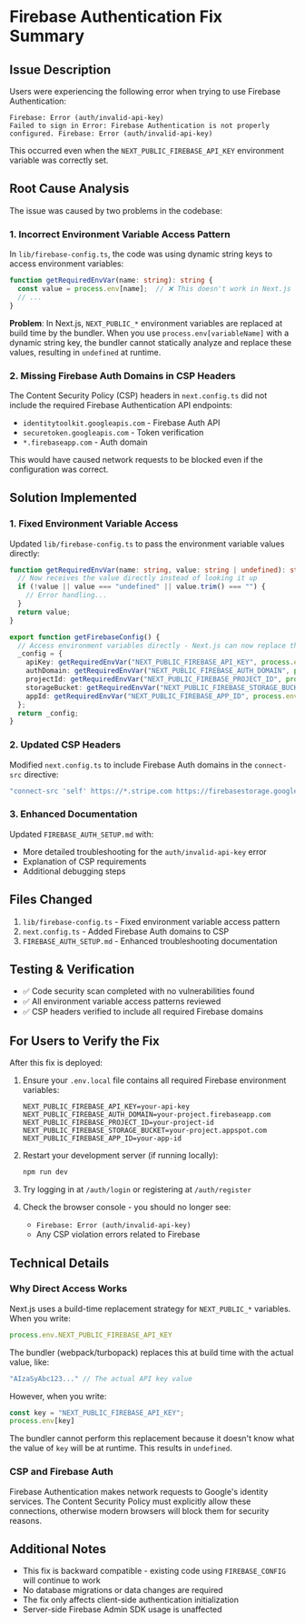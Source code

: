 # Firebase Authentication Fix Summary

## Issue Description

Users were experiencing the following error when trying to use Firebase Authentication:
```
Firebase: Error (auth/invalid-api-key)
Failed to sign in Error: Firebase Authentication is not properly configured. Firebase: Error (auth/invalid-api-key)
```

This occurred even when the `NEXT_PUBLIC_FIREBASE_API_KEY` environment variable was correctly set.

## Root Cause Analysis

The issue was caused by two problems in the codebase:

### 1. Incorrect Environment Variable Access Pattern

In `lib/firebase-config.ts`, the code was using dynamic string keys to access environment variables:

```typescript
function getRequiredEnvVar(name: string): string {
  const value = process.env[name];  // ❌ This doesn't work in Next.js
  // ...
}
```

**Problem**: In Next.js, `NEXT_PUBLIC_*` environment variables are replaced at build time by the bundler. When you use `process.env[variableName]` with a dynamic string key, the bundler cannot statically analyze and replace these values, resulting in `undefined` at runtime.

### 2. Missing Firebase Auth Domains in CSP Headers

The Content Security Policy (CSP) headers in `next.config.ts` did not include the required Firebase Authentication API endpoints:
- `identitytoolkit.googleapis.com` - Firebase Auth API
- `securetoken.googleapis.com` - Token verification
- `*.firebaseapp.com` - Auth domain

This would have caused network requests to be blocked even if the configuration was correct.

## Solution Implemented

### 1. Fixed Environment Variable Access

Updated `lib/firebase-config.ts` to pass the environment variable values directly:

```typescript
function getRequiredEnvVar(name: string, value: string | undefined): string {
  // Now receives the value directly instead of looking it up
  if (!value || value === "undefined" || value.trim() === "") {
    // Error handling...
  }
  return value;
}

export function getFirebaseConfig() {
  // Access environment variables directly - Next.js can now replace these at build time
  _config = {
    apiKey: getRequiredEnvVar("NEXT_PUBLIC_FIREBASE_API_KEY", process.env.NEXT_PUBLIC_FIREBASE_API_KEY),
    authDomain: getRequiredEnvVar("NEXT_PUBLIC_FIREBASE_AUTH_DOMAIN", process.env.NEXT_PUBLIC_FIREBASE_AUTH_DOMAIN),
    projectId: getRequiredEnvVar("NEXT_PUBLIC_FIREBASE_PROJECT_ID", process.env.NEXT_PUBLIC_FIREBASE_PROJECT_ID),
    storageBucket: getRequiredEnvVar("NEXT_PUBLIC_FIREBASE_STORAGE_BUCKET", process.env.NEXT_PUBLIC_FIREBASE_STORAGE_BUCKET),
    appId: getRequiredEnvVar("NEXT_PUBLIC_FIREBASE_APP_ID", process.env.NEXT_PUBLIC_FIREBASE_APP_ID),
  };
  return _config;
}
```

### 2. Updated CSP Headers

Modified `next.config.ts` to include Firebase Auth domains in the `connect-src` directive:

```typescript
"connect-src 'self' https://*.stripe.com https://firebasestorage.googleapis.com https://storage.googleapis.com https://identitytoolkit.googleapis.com https://securetoken.googleapis.com https://*.firebaseapp.com"
```

### 3. Enhanced Documentation

Updated `FIREBASE_AUTH_SETUP.md` with:
- More detailed troubleshooting for the `auth/invalid-api-key` error
- Explanation of CSP requirements
- Additional debugging steps

## Files Changed

1. `lib/firebase-config.ts` - Fixed environment variable access pattern
2. `next.config.ts` - Added Firebase Auth domains to CSP
3. `FIREBASE_AUTH_SETUP.md` - Enhanced troubleshooting documentation

## Testing & Verification

- ✅ Code security scan completed with no vulnerabilities found
- ✅ All environment variable access patterns reviewed
- ✅ CSP headers verified to include all required Firebase domains

## For Users to Verify the Fix

After this fix is deployed:

1. Ensure your `.env.local` file contains all required Firebase environment variables:
   ```
   NEXT_PUBLIC_FIREBASE_API_KEY=your-api-key
   NEXT_PUBLIC_FIREBASE_AUTH_DOMAIN=your-project.firebaseapp.com
   NEXT_PUBLIC_FIREBASE_PROJECT_ID=your-project-id
   NEXT_PUBLIC_FIREBASE_STORAGE_BUCKET=your-project.appspot.com
   NEXT_PUBLIC_FIREBASE_APP_ID=your-app-id
   ```

2. Restart your development server (if running locally):
   ```bash
   npm run dev
   ```

3. Try logging in at `/auth/login` or registering at `/auth/register`

4. Check the browser console - you should no longer see:
   - `Firebase: Error (auth/invalid-api-key)`
   - Any CSP violation errors related to Firebase

## Technical Details

### Why Direct Access Works

Next.js uses a build-time replacement strategy for `NEXT_PUBLIC_*` variables. When you write:

```typescript
process.env.NEXT_PUBLIC_FIREBASE_API_KEY
```

The bundler (webpack/turbopack) replaces this at build time with the actual value, like:

```typescript
"AIzaSyAbc123..." // The actual API key value
```

However, when you write:

```typescript
const key = "NEXT_PUBLIC_FIREBASE_API_KEY";
process.env[key]
```

The bundler cannot perform this replacement because it doesn't know what the value of `key` will be at runtime. This results in `undefined`.

### CSP and Firebase Auth

Firebase Authentication makes network requests to Google's identity services. The Content Security Policy must explicitly allow these connections, otherwise modern browsers will block them for security reasons.

## Additional Notes

- This fix is backward compatible - existing code using `FIREBASE_CONFIG` will continue to work
- No database migrations or data changes are required
- The fix only affects client-side authentication initialization
- Server-side Firebase Admin SDK usage is unaffected
